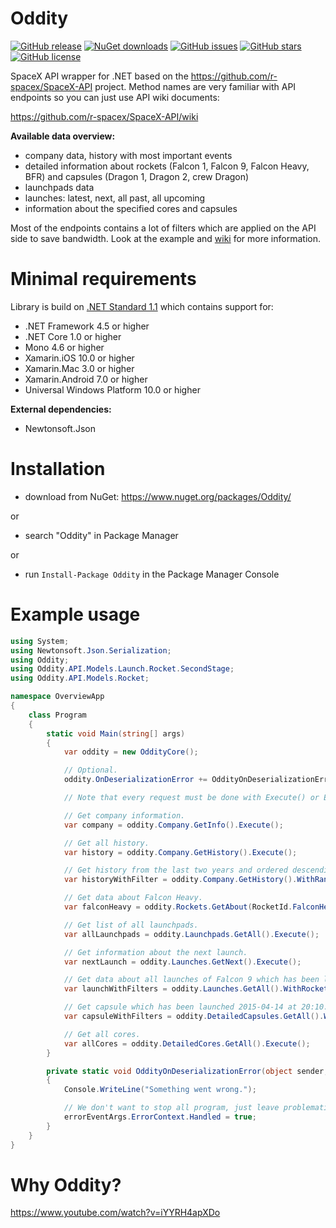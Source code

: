 # Oddity
[![GitHub release](https://img.shields.io/github/release/Tearth/Oddity.svg)](https://github.com/Tearth/Oddity/releases)
[![NuGet downloads](https://img.shields.io/nuget/dt/Oddity.svg)](https://www.nuget.org/packages/Oddity/)
[![GitHub issues](https://img.shields.io/github/issues/Tearth/Oddity.svg)](https://github.com/Tearth/Oddity/issues)
[![GitHub stars](https://img.shields.io/github/stars/Tearth/Oddity.svg)](https://github.com/Tearth/Oddity/stargazers)
[![GitHub license](https://img.shields.io/github/license/Tearth/Oddity.svg)](https://github.com/Tearth/Oddity/blob/master/LICENSE)

SpaceX API wrapper for .NET based on the https://github.com/r-spacex/SpaceX-API project. Method names are very familiar with API endpoints so you can just use API wiki documents:

https://github.com/r-spacex/SpaceX-API/wiki

**Available data overview:**
 * company data, history with most important events
 * detailed information about rockets (Falcon 1, Falcon 9, Falcon Heavy, BFR) and capsules (Dragon 1, Dragon 2, crew Dragon)
 * launchpads data
 * launches: latest, next, all past, all upcoming
 * information about the specified cores and capsules
 
Most of the endpoints contains a lot of filters which are applied on the API side to save bandwidth. Look at the example and [wiki](https://github.com/Tearth/Oddity/wiki) for more information.

# Minimal requirements
Library is build on [.NET Standard 1.1](https://docs.microsoft.com/en-us/dotnet/standard/net-standard) which contains support for:
 * .NET Framework 4.5 or higher
 * .NET Core 1.0 or higher
 * Mono 4.6 or higher
 * Xamarin.iOS 10.0 or higher
 * Xamarin.Mac 3.0 or higher
 * Xamarin.Android 7.0 or higher
 * Universal Windows Platform 10.0 or higher
 
**External dependencies:**
 * Newtonsoft.Json

# Installation
 * download from NuGet: https://www.nuget.org/packages/Oddity/

or

 * search "Oddity" in Package Manager

or

 * run `Install-Package Oddity` in the Package Manager Console
 
# Example usage
```csharp
using System;
using Newtonsoft.Json.Serialization;
using Oddity;
using Oddity.API.Models.Launch.Rocket.SecondStage;
using Oddity.API.Models.Rocket;

namespace OverviewApp
{
    class Program
    {
        static void Main(string[] args)
        {
            var oddity = new OddityCore();

            // Optional.
            oddity.OnDeserializationError += OddityOnDeserializationError;

            // Note that every request must be done with Execute() or ExecuteAsync() call to retrieve data from the SpaceX API.

            // Get company information.
            var company = oddity.Company.GetInfo().Execute();

            // Get all history.
            var history = oddity.Company.GetHistory().Execute();

            // Get history from the last two years and ordered descending.
            var historyWithFilter = oddity.Company.GetHistory().WithRange(DateTime.Now.AddYears(-2), DateTime.Now).Descending().Execute();

            // Get data about Falcon Heavy.
            var falconHeavy = oddity.Rockets.GetAbout(RocketId.FalconHeavy).Execute();

            // Get list of all launchpads.
            var allLaunchpads = oddity.Launchpads.GetAll().Execute();

            // Get information about the next launch.
            var nextLaunch = oddity.Launches.GetNext().Execute();

            // Get data about all launches of Falcon 9 which has been launched to ISS and landed with success. Next, sort it ascending.
            var launchWithFilters = oddity.Launches.GetAll().WithRocketName("Falcon 9").WithOrbit(OrbitType.ISS).WithLandSuccess(true).Ascending().Execute();

            // Get capsule which has been launched 2015-04-14 at 20:10.
            var capsuleWithFilters = oddity.DetailedCapsules.GetAll().WithOriginalLaunch(new DateTime(2015, 4, 14, 20, 10, 0)).Execute();

            // Get all cores.
            var allCores = oddity.DetailedCores.GetAll().Execute();
        }

        private static void OddityOnDeserializationError(object sender, ErrorEventArgs errorEventArgs)
        {
            Console.WriteLine("Something went wrong.");

            // We don't want to stop all program, just leave problematic field as null.
            errorEventArgs.ErrorContext.Handled = true;
        }
    }
}
```

# Why Oddity?
https://www.youtube.com/watch?v=iYYRH4apXDo